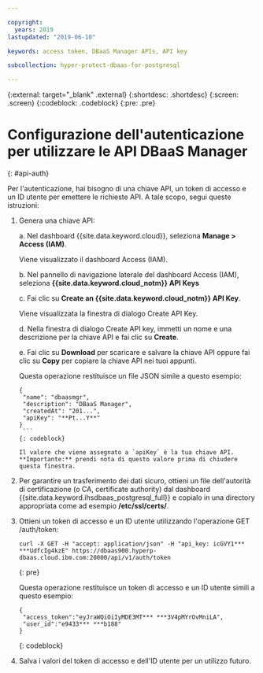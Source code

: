 ```yaml
---

copyright:
  years: 2019
lastupdated: "2019-06-10"

keywords: access token, DBaaS Manager APIs, API key

subcollection: hyper-protect-dbaas-for-postgresql

---
```


{:external: target="_blank" .external}
{:shortdesc: .shortdesc}
{:screen: .screen}
{:codeblock: .codeblock}
{:pre: .pre}


# Configurazione dell'autenticazione per utilizzare le API DBaaS Manager
{: #api-auth}

Per l'autenticazione, hai bisogno di una chiave API, un token di accesso e un ID utente per emettere le richieste API.
A tale scopo, segui queste istruzioni:

1. Genera una chiave API:

   a. Nel dashboard {{site.data.keyword.cloud}}, seleziona **Manage > Access (IAM)**.

      Viene visualizzato il dashboard Access (IAM).

   b. Nel pannello di navigazione laterale del dashboard Access (IAM), seleziona **{{site.data.keyword.cloud_notm}} API Keys**

   c. Fai clic su **Create an {{site.data.keyword.cloud_notm}} API Key**.

      Viene visualizzata la finestra di dialogo Create API Key.

   d. Nella finestra di dialogo Create API key, immetti un nome e una descrizione per la chiave API e fai clic su **Create**.

   e. Fai clic su **Download** per scaricare e salvare la chiave API oppure fai clic su **Copy** per copiare la chiave API nei tuoi appunti.

      Questa operazione restituisce un file JSON simile a questo esempio:

      ```
      {
       "name": "dbaasmgr",
       "description": "DBaaS Manager",
       "createdAt": "201...",
       "apiKey": "**Pt...Y**"
      }
       ```
      {: codeblock}

      Il valore che viene assegnato a `apiKey` è la tua chiave API. **Importante:** prendi nota di questo valore prima di chiudere questa finestra.

2. Per garantire un trasferimento dei dati sicuro, ottieni un file dell'autorità di certificazione (o CA, certificate authority) dal dashboard {{site.data.keyword.ihsdbaas_postgresql_full}} e copialo in una directory appropriata come ad esempio **/etc/ssl/certs/**.

3. Ottieni un token di accesso e un ID utente utilizzando l'operazione GET /auth/token:

    ```curl
    curl -X GET -H "accept: application/json" -H "api_key: icGVY1*** ***UdfcIg4kzE" https://dbaas900.hyperp-dbaas.cloud.ibm.com:20000/api/v1/auth/token
    ```
    {: pre}

    Questa operazione restituisce un token di accesso e un ID utente simili a questo esempio:

    ```
    {
     "access_token":"eyJraWQiOiIyMDE3MT*** ***3V4pMYrOvMniLA",
     "user_id":"e9433*** ***b188"
    }
    ```
    {: codeblock}

4. Salva i valori del token di accesso e dell'ID utente per un utilizzo futuro.
